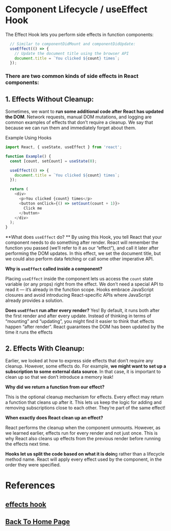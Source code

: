 # Component Lifecycle / useEffect Hook

The Effect Hook lets you perform side effects in function components:

```js
  // Similar to componentDidMount and componentDidUpdate:
  useEffect(() => {
    // Update the document title using the browser API
    document.title = `You clicked ${count} times`;
  });
  ```

### There are two common kinds of side effects in React components:


## 1. Effects Without Cleanup:

Sometimes, we want to **run some additional code after React has updated the DOM**. Network requests, manual DOM mutations, and logging are common examples of effects that don’t require a cleanup. We say that because we can run them and immediately forget about them.

Example Using Hooks
```js
import React, { useState, useEffect } from 'react';

function Example() {
  const [count, setCount] = useState(0);

  useEffect(() => {
    document.title = `You clicked ${count} times`;
  });

  return (
    <div>
      <p>You clicked {count} times</p>
      <button onClick={() => setCount(count + 1)}>
        Click me
      </button>
    </div>
  );
}
```
**What does `useEffect` do? **
By using this Hook, you tell React that your component needs to do something after render. React will remember the function you passed (we’ll refer to it as our “effect”), and call it later after performing the DOM updates. In this effect, we set the document title, but we could also perform data fetching or call some other imperative API.

**Why is `useEffect` called inside a component?** 

Placing `useEffect` inside the component lets us access the `count` state variable (or any props) right from the effect. We don’t need a special API to read it — it’s already in the function scope. Hooks embrace JavaScript closures and avoid introducing React-specific APIs where JavaScript already provides a solution.

**Does `useEffect` run after every render?**
 Yes! By default, it runs both after the first render and after every update. Instead of thinking in terms of “mounting” and “updating”, you might find it easier to think that effects happen “after render”. React guarantees the DOM has been updated by the time it runs the effects

## 2. Effects With Cleanup:

Earlier, we looked at how to express side effects that don’t require any cleanup. However, some effects do. For example, **we might want to set up a subscription to some external data source**. In that case, it is important to clean up so that we don’t introduce a memory leak!


**Why did we return a function from our effect?**

This is the optional cleanup mechanism for effects. Every effect may return a function that cleans up after it. This lets us keep the logic for adding and removing subscriptions close to each other. They’re part of the same effect!

**When exactly does React clean up an effect?**

React performs the cleanup when the component unmounts. However, as we learned earlier, effects run for every render and not just once. This is why React also cleans up effects from the previous render before running the effects next time.


**Hooks let us split the code based on what it is doin**g rather than a lifecycle method name. React will apply every effect used by the component, in the order they were specified.

# References

## [effects hook](https://reactjs.org/docs/hooks-effect.html)

## [Back To Home Page](../../README.md)
